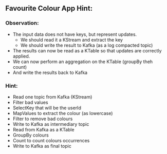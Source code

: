 ## Favourite Colour App Hint: 

### Observation: 

- The input data does not have keys, but represent updates. 
  - We should read it a KStream and extract the key
  - We should write the result to Kafka (as a log compacted topic)
- The results can now be read as a KTable so that updates are correctly applied.
- We can now perform an aggregation on the KTable (groupBy theh count)
- And write the results back to Kafka 

### Hint: 

- Read one topic from Kafka (KStream)
- Filter bad values
- SelectKey that will be the userId
- MapValues to extract the colour (as lowercase)
- Filter to remove bad colours
- Write to Kafka as intermediary topic
- Read from Kafka as a KTable 
- GroupBy colours
- Count to count colours occurrences 
- Write to Kafka as final topic